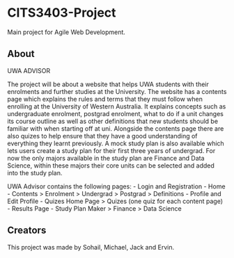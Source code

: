 # CITS3403-Project

Main project for Agile Web Development.

## About
UWA ADVISOR

The project will be about a website that helps UWA students with their enrolments and further studies at the University. The website has a contents page which explains the rules and terms that they must follow when 
enrolling at the University of Western Australia. It explains concepts such as undergraduate enrolment, postgrad
enrolment, what to do if a unit changes its course outline as well as other definitions that new students should be familiar with when starting off at uni. Alongside the contents page there are also quizes to help ensure that they have a good understanding of everything they learnt previously. A mock study plan is also available which lets users create a study plan for their first three years of undergrad. For now the only majors available in the study plan are Finance and Data Science, within these majors their core units can be selected and added into the study plan.

UWA Advisor contains the following pages:
    - Login and Registration
    - Home
    - Contents
        > Enrolment
        > Undergrad
        > Postgrad
        > Definitions
    - Profile and Edit Profile
    - Quizes Home Page
        > Quizes (one quiz for each content page)
    - Results Page
    - Study Plan Maker
        > Finance
        > Data Science
    
## Creators
This project was made by Sohail, Michael, Jack and Ervin.